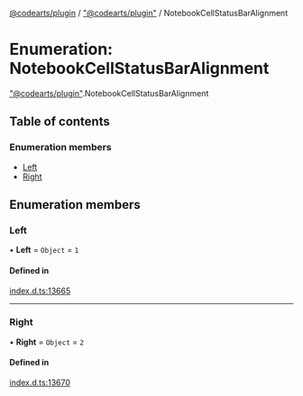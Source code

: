 [@codearts/plugin](../README.md) / ["@codearts/plugin"](../modules/_codearts_plugin_.md) / NotebookCellStatusBarAlignment

# Enumeration: NotebookCellStatusBarAlignment

["@codearts/plugin"](../modules/_codearts_plugin_.md).NotebookCellStatusBarAlignment

## Table of contents

### Enumeration members

- [Left](codearts_plugin_.NotebookCellStatusBarAlignment.md#left)
- [Right](codearts_plugin_.NotebookCellStatusBarAlignment.md#right)

## Enumeration members

### Left

• **Left** = `Object` = `1`

#### Defined in

[index.d.ts:13665](https://github.com/huaweicloud/cloudide-plugin-api/blob/3b0eee8/index.d.ts#L13665)

___

### Right

• **Right** = `Object` = `2`

#### Defined in

[index.d.ts:13670](https://github.com/huaweicloud/cloudide-plugin-api/blob/3b0eee8/index.d.ts#L13670)
